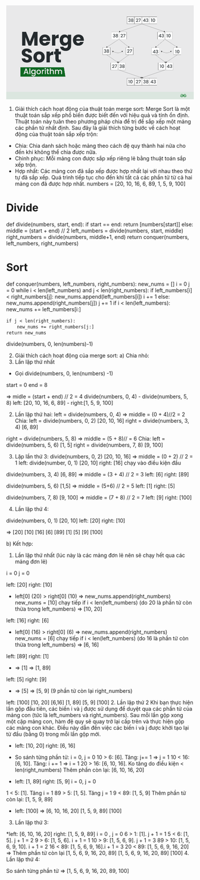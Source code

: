 ![merge image](../../images/merge.png "insertion")

1. Giải thích cách hoạt động của thuật toán merge sort:
Merge Sort là một thuật toán sắp xếp phổ biến được biết đến với hiệu quả và tính ổn định. 
Thuật toán này tuân theo phương pháp chia để trị để sắp xếp một mảng các phần tử nhất định.
Sau đây là giải thích từng bước về cách hoạt động của thuật toán sắp xếp trộn:

- Chia: Chia danh sách hoặc mảng theo cách đệ quy thành hai nửa cho đến khi không thể chia được nữa.
- Chinh phục: Mỗi mảng con được sắp xếp riêng lẻ bằng thuật toán sắp xếp trộn.
- Hợp nhất: Các mảng con đã sắp xếp được hợp nhất lại với nhau theo thứ tự đã sắp xếp. Quá trình tiếp tục 
cho đến khi tất cả các phần tử từ cả hai mảng con đã được hợp nhất.
numbers = [20, 10, 16, 6, 89, 1, 5, 9, 100]

# Divide
def divide(numbers, start, end):
    if start == end:
        return [numbers[start]]
    else:
        middle = (start + end) // 2
        left_numbers = divide(numbers, start, middle) 
        right_numbers = divide(numbers, middle+1, end)
        return conquer(numbers, left_numbers, right_numbers)
    
# Sort
def conquer(numbers, left_numbers, right_numbers):
    new_nums = []
    i = 0
    j = 0
    while i < len(left_numbers) and j < len(right_numbers):
        if left_numbers[i] < right_numbers[j]:
            new_nums.append(left_numbers[i])
            i += 1
        else:
            new_nums.append(right_numbers[j])
            j += 1
    if i < len(left_numbers):
        new_nums += left_numbers[i:]
        
    if j < len(right_numbers):
        new_nums += right_numbers[j:]
    return new_nums

divide(numbers, 0, len(numbers)-1)

2.  Giải thích cách hoạt động của merge sort:
a) Chia nhỏ: 
1. Lần lặp thứ nhất
- Gọi divide(numbers, 0, len(numbers) -1)

start = 0
end = 8

=> midle = (start + end) // 2 = 4
divide(numbers, 0, 4) - divide(numbers, 5, 8)
left: [20, 10, 16, 6, 89] - right:[1, 5, 9, 100]

2. Lần lặp thứ hai:
left = divide(numbers, 0, 4) => middle = (0 + 4)//2 = 2
Chia: left = divide(numbers, 0, 2) [20, 10, 16]
      right = divide(numbers, 3, 4) [6, 89]

right = divide(numbers, 5, 8) => middle = (5 + 8)// = 6
Chia: left = divide(numbers, 5, 6) [1, 5]
      right = divide(numbers, 7, 8) [9, 100]

3. Lặp lần thứ 3: 
divide(numbers, 0, 2) [20, 10, 16]
=> middle = (0 + 2) // 2 = 1
left: divide(number, 0, 1) [20, 10]
right: [16] chạy vào điều kiện đầu

divide(numbers, 3, 4) [6, 89]
=> middle = (3 + 4) // 2 = 3 
left: [6]
right: [89]

divide(numbers, 5, 6) [1,5]
=> middle = (5+6) // 2 = 5
left: [1]
right: [5]

divide(numbers, 7, 8) [9, 100]
=> middle = (7 + 8) // 2 = 7
left: [9]
right: [100]

4. Lần lặp thứ 4: 

divide(numbers, 0, 1) [20, 10]
left: [20]
right: [10]

=> [20] [10] [16] [6] [89] [1] [5] [9] [100]

b) Kết hợp: 

1. Lần lặp thứ nhất (lúc này là các mảng đơn lẻ nên sẽ chạy hết qua các mảng đơn lẻ)

i = 0
j = 0 

left: [20] right: [10]
* left[0] (20) > right[0] (10) => new_nums.append(right_numbers) new_nums = [10]
  chạy tiếp if i < len(left_numbers) (do 20 là phần tử còn thừa trong left_numbers) => [10, 20]

left: [16] right: [6]
* left[0] (16) > right[0] (6) => new_nums.append(right_numbers) new_nums = [6]
  chạy tiếp if i < len(left_numbers) (do 16 là phần tử còn thừa trong left_numbers) => [6, 16]

left: [89] right: [1]
* => [1] => [1, 89]

left: [5] right: [9]
* => [5] => [5, 9] (9 phần tử còn lại right_numbers)

left: [100]
[10, 20] [6,16] [1, 89] [5, 9] [100]
2. Lần lặp thứ 2
Khi bạn thực hiện lần gộp đầu tiên, các biến i và j được sử dụng để duyệt qua các phần tử của mảng con 
(tức là left_numbers và right_numbers). Sau mỗi lần gộp xong một cặp mảng con, hàm đệ quy sẽ quay trở 
lại cấp trên và thực hiện gộp các mảng con khác. Điều này dẫn đến việc các biến i và j được khởi tạo 
lại từ đầu (bằng 0) trong mỗi lần gộp mới.

* left: [10, 20] right: [6, 16]
- So sánh từng phần tử: 
i = 0, j = 0 
10 > 6: [6]. Tăng: j+= 1 => j = 1
10 < 16: [6, 10]. Tăng: i += 1 => i = 1
20 > 16: [6, 10, 16]. Ko tăng do điều kiện < len(right_numbers)
Thêm phần còn lại: [6, 10, 16, 20]

* left: [1, 89] right: [5, 9]
i = 0, j = 0

1 < 5: [1]. Tăng i = 1
89 > 5: [1, 5]. Tăng j = 1
9 < 89: [1, 5, 9]
Thêm phần tử còn lại: [1, 5, 9, 89]

* left: [100]
=> [6, 10, 16, 20] [1, 5, 9, 89] [100]

3. Lần lặp thứ 3: 

*left: [6, 10, 16, 20] right: [1, 5, 9, 89]
i = 0 , j = 0
6 > 1: [1]. j + 1 = 1
5 < 6: [1, 5]. j + 1 = 2
9 > 6: [1, 5, 6]. i + 1 = 1
10 > 9: [1, 5, 6, 9]. j + 1 = 3
89 > 10: [1, 5, 6, 9, 10]. i + 1 = 2
16 < 89: [1, 5, 6, 9, 16].i + 1 = 3
20 < 89: [1, 5, 6, 9, 16, 20]
=> Thêm phần tử còn lại [1, 5, 6, 9, 16, 20, 89]
[1, 5, 6, 9, 16, 20, 89] [100]
4. Lần lặp thứ 4: 

So sánh từng phần tử => [1, 5, 6, 9, 16, 20, 89, 100]